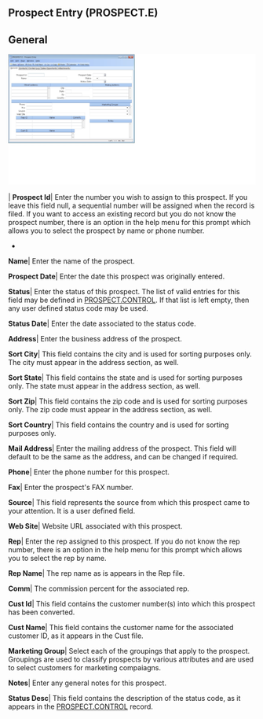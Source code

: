 ## Prospect Entry (PROSPECT.E)
<PageHeader />

## General

![](./PROSPECT-E-1.jpg)

| **Prospect Id**|  Enter the number you wish to assign to this prospect. If
you leave this field null, a sequential number will be assigned when the
record is filed. If you want to access an existing record but you do not know
the prospect number, there is an option in the help menu for this prompt which
allows you to select the prospect by name or phone number.

-  
**Name**|  Enter the name of the prospect.

**Prospect Date**|  Enter the date this prospect was originally entered.

**Status**|  Enter the status of this prospect. The list of valid entries for
this field may be defined in [PROSPECT.CONTROL](../PROSPECT-CONTROL/README.md). If that
list is left empty, then any user defined status code may be used.

**Status Date**|  Enter the date associated to the status code.

**Address**|  Enter the business address of the prospect.

**Sort City**|  This field contains the city and is used for sorting purposes
only. The city must appear in the address section, as well.

**Sort State**|  This field contains the state and is used for sorting
purposes only. The state must appear in the address section, as well.

**Sort Zip**|  This field contains the zip code and is used for sorting
purposes only. The zip code must appear in the address section, as well.

**Sort Country**|  This field contains the country and is used for sorting
purposes only.

**Mail Address**|  Enter the mailing address of the prospect. This field will
default to be the same as the address, and can be changed if required.

**Phone**|  Enter the phone number for this prospect.

**Fax**|  Enter the prospect's FAX number.

**Source**|  This field represents the source from which this prospect came to
your attention. It is a user defined field.

**Web Site**|  Website URL associated with this prospect.

**Rep**|  Enter the rep assigned to this prospect. If you do not know the rep
number, there is an option in the help menu for this prompt which allows you
to select the rep by name.

**Rep Name**|  The rep name as is appears in the Rep file.

**Comm**|  The commission percent for the associated rep.

**Cust Id**|  This field contains the customer number(s) into which this
prospect has been converted.

**Cust Name**|  This field contains the customer name for the associated
customer ID, as it appears in the Cust file.

**Marketing Group**|  Select each of the groupings that apply to the prospect.
Groupings are used to classify prospects by various attributes and are used to
select customers for marketing compaiagns.

**Notes**|  Enter any general notes for this prospect.

**Status Desc**|  This field contains the description of the status code, as
it appears in the [PROSPECT.CONTROL](../PROSPECT-CONTROL/README.md) record.


<badge text= "Version 8.10.57 " vertical="middle" />

<PageFooter />
